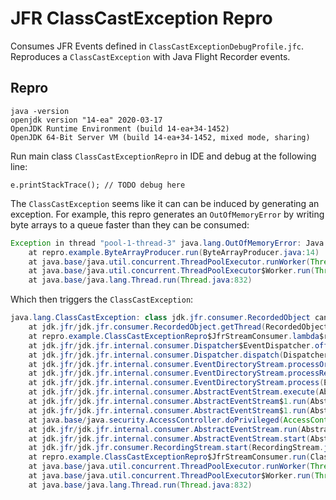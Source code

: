 # JFR ClassCastException Repro

Consumes JFR Events defined in `ClassCastExceptionDebugProfile.jfc`. Reproduces a `ClassCastException` with Java Flight 
Recorder events.

## Repro

```
java -version
openjdk version "14-ea" 2020-03-17
OpenJDK Runtime Environment (build 14-ea+34-1452)
OpenJDK 64-Bit Server VM (build 14-ea+34-1452, mixed mode, sharing)
```

Run main class `ClassCastExceptionRepro` in IDE and debug at the following line:

`e.printStackTrace(); // TODO debug here`

The `ClassCastException` seems like it can can be induced by generating an exception. For example, this repro generates 
an `OutOfMemoryError` by writing byte arrays to a queue faster than they can be consumed:

````java
Exception in thread "pool-1-thread-3" java.lang.OutOfMemoryError: Java heap space
	at repro.example.ByteArrayProducer.run(ByteArrayProducer.java:14)
	at java.base/java.util.concurrent.ThreadPoolExecutor.runWorker(ThreadPoolExecutor.java:1130)
	at java.base/java.util.concurrent.ThreadPoolExecutor$Worker.run(ThreadPoolExecutor.java:630)
	at java.base/java.lang.Thread.run(Thread.java:832)
````

Which then triggers the `ClassCastException`:

```java
java.lang.ClassCastException: class jdk.jfr.consumer.RecordedObject cannot be cast to class jdk.jfr.consumer.RecordedThread (jdk.jfr.consumer.RecordedObject and jdk.jfr.consumer.RecordedThread are in module jdk.jfr of loader 'bootstrap')
	at jdk.jfr/jdk.jfr.consumer.RecordedObject.getThread(RecordedObject.java:961)
	at repro.example.ClassCastExceptionRepro$JfrStreamConsumer.lambda$run$0(ClassCastExceptionRepro.java:33)
	at jdk.jfr/jdk.jfr.internal.consumer.Dispatcher$EventDispatcher.offer(Dispatcher.java:52)
	at jdk.jfr/jdk.jfr.internal.consumer.Dispatcher.dispatch(Dispatcher.java:165)
	at jdk.jfr/jdk.jfr.internal.consumer.EventDirectoryStream.processOrdered(EventDirectoryStream.java:211)
	at jdk.jfr/jdk.jfr.internal.consumer.EventDirectoryStream.processRecursionSafe(EventDirectoryStream.java:139)
	at jdk.jfr/jdk.jfr.internal.consumer.EventDirectoryStream.process(EventDirectoryStream.java:97)
	at jdk.jfr/jdk.jfr.internal.consumer.AbstractEventStream.execute(AbstractEventStream.java:243)
	at jdk.jfr/jdk.jfr.internal.consumer.AbstractEventStream$1.run(AbstractEventStream.java:265)
	at jdk.jfr/jdk.jfr.internal.consumer.AbstractEventStream$1.run(AbstractEventStream.java:262)
	at java.base/java.security.AccessController.doPrivileged(AccessController.java:391)
	at jdk.jfr/jdk.jfr.internal.consumer.AbstractEventStream.run(AbstractEventStream.java:262)
	at jdk.jfr/jdk.jfr.internal.consumer.AbstractEventStream.start(AbstractEventStream.java:222)
	at jdk.jfr/jdk.jfr.consumer.RecordingStream.start(RecordingStream.java:329)
	at repro.example.ClassCastExceptionRepro$JfrStreamConsumer.run(ClassCastExceptionRepro.java:43)
	at java.base/java.util.concurrent.ThreadPoolExecutor.runWorker(ThreadPoolExecutor.java:1130)
	at java.base/java.util.concurrent.ThreadPoolExecutor$Worker.run(ThreadPoolExecutor.java:630)
	at java.base/java.lang.Thread.run(Thread.java:832)
```